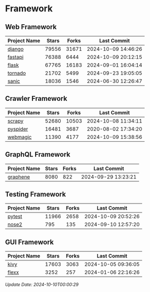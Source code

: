 # Framework

## Web Framework
| Project Name | Stars | Forks | Last Commit |
| ------------ | ----- | ----- | ----------- |
| [django](https://github.com/django/django) | 79556 | 31671 | 2024-10-09 14:46:26 |
| [fastapi](https://github.com/fastapi/fastapi) | 76388 | 6444 | 2024-10-09 20:12:15 |
| [flask](https://github.com/pallets/flask) | 67765 | 16183 | 2024-09-01 16:04:14 |
| [tornado](https://github.com/tornadoweb/tornado) | 21702 | 5499 | 2024-09-23 19:05:05 |
| [sanic](https://github.com/sanic-org/sanic) | 18036 | 1546 | 2024-06-30 12:26:47 |

## Crawler Framework
| Project Name | Stars | Forks | Last Commit |
| ------------ | ----- | ----- | ----------- |
| [scrapy](https://github.com/scrapy/scrapy) | 52680 | 10503 | 2024-10-08 11:34:11 |
| [pyspider](https://github.com/binux/pyspider) | 16481 | 3687 | 2020-08-02 17:34:20 |
| [webmagic](https://github.com/code4craft/webmagic) | 11390 | 4177 | 2024-10-09 15:38:56 |

## GraphQL Framework
| Project Name | Stars | Forks | Last Commit |
| ------------ | ----- | ----- | ----------- |
| [graphene](https://github.com/graphql-python/graphene) | 8080 | 822 | 2024-09-29 13:23:21 |

## Testing Framework
| Project Name | Stars | Forks | Last Commit |
| ------------ | ----- | ----- | ----------- |
| [pytest](https://github.com/pytest-dev/pytest) | 11966 | 2658 | 2024-10-09 20:52:26 |
| [nose2](https://github.com/nose-devs/nose2) | 795 | 135 | 2024-09-10 12:57:20 |

## GUI Framework
| Project Name | Stars | Forks | Last Commit |
| ------------ | ----- | ----- | ----------- |
| [kivy](https://github.com/kivy/kivy) | 17603 | 3063 | 2024-10-05 09:36:05 |
| [flexx](https://github.com/flexxui/flexx) | 3252 | 257 | 2024-01-06 22:16:26 |

*Update Date: 2024-10-10T00:00:29*